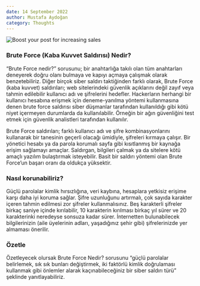 ```yaml
---
date: 14 September 2022
author: Mustafa Aydoğan
category: Thoughts
---
```


![Boost your post for increasing sales](https://images.idgesg.net/images/article/2018/08/5_password-best-practices_unique-passwords_authentication-100768646-large.jpg?auto=webp&quality=85,70)

### Brute Force (Kaba Kuvvet Saldırısı) Nedir?

“Brute Force nedir?” sorusunu; bir anahtarlığa takılı olan tüm anahtarları deneyerek doğru olanı bulmaya ve kapıyı açmaya çalışmak olarak benzetebiliriz.
Diğer birçok siber saldırı taktiğinden farklı olarak, Brute Force (kaba kuvvet) saldırıları; web sitelerindeki güvenlik açıklarını değil zayıf veya tahmin edilebilir kullanıcı adı ve şifrelerini hedefler.
Hackerların herhangi bir kullanıcı hesabına erişmek için deneme-yanılma yöntemi kullanmasına denen brute force saldırısı siber düşmanlar tarafından kullanıldığı gibi kötü niyet içermeyen durumlarda da kullanılabilir. Örneğin bir ağın güvenliğini test etmek için güvenlik analistleri tarafından kullanılır.

Brute Force saldırıları; farklı kullanıcı adı ve şifre kombinasyonlarını kullanarak bir tanesinin geçerli olacağı ümidiyle, şifreleri kırmaya çalışır. Bir yönetici hesabı ya da parola korumalı sayfa gibi kısıtlanmış bir kaynağa erişim sağlamayı amaçlar. Saldırgan, bilgileri çalmak ya da sitelere kötü amaçlı yazılım bulaştırmak isteyebilir.
Basit bir saldırı yöntemi olan Brute Force’un başarı oranı da oldukça yüksektir.

### Nasıl korunabiliriz?

Güçlü parolalar kimlik hırsızlığına, veri kaybına, hesaplara yetkisiz erişime karşı daha iyi koruma sağlar. Şifre uzunluğunu artırmalı, çok sayıda karakter içeren tahmin edilmesi zor şifreler kullanmalısınız. Beş karakterli şifreler birkaç saniye içinde kırılabilir, 10 karakterin kırılması birkaç yıl sürer ve 20 karakterinki neredeyse sonsuza kadar sürer. İnternetten bulunabilecek bilgilerinizin (aile üyelerinin adları, yaşadığınız şehir gibi) şifrelerinizde yer almaması önerilir.

### Özetle

Özetleyecek olursak Brute Force Nedir? sorusunu “güçlü parolalar belirlemek, sık sık bunları değiştirmek, iki faktörlü kimlik doğrulaması kullanmak gibi önlemler alarak kaçınabileceğiniz bir siber saldırı türü” şeklinde yanıtlayabiliriz.
